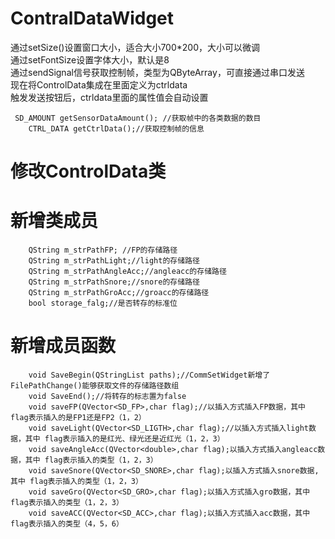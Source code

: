 # ContralDataWidget
通过setSize()设置窗口大小，适合大小700*200，大小可以微调<br>
通过setFontSize设置字体大小，默认是8<br>
通过sendSignal信号获取控制帧，类型为QByteArray，可直接通过串口发送<br>
现在将ControlData集成在里面定义为ctrldata<br>
触发发送按钮后，ctrldata里面的属性值会自动设置<br>
```
 SD_AMOUNT getSensorDataAmount(); //获取帧中的各类数据的数目
    CTRL_DATA getCtrlData();//获取控制帧的信息
```
# 修改ControlData类
# 新增类成员
```
    QString m_strPathFP; //FP的存储路径
    QString m_strPathLight;//light的存储路径
    QString m_strPathAngleAcc;//angleacc的存储路径
    QString m_strPathSnore;//snore的存储路径
    QString m_strPathGroAcc;//groacc的存储路径
    bool storage_falg;//是否转存的标准位
```
# 新增成员函数
```
    void SaveBegin(QStringList paths);//CommSetWidget新增了FilePathChange()能够获取文件的存储路径数组
    void SaveEnd();//将转存的标志置为false
    void saveFP(QVector<SD_FP>,char flag);//以插入方式插入FP数据，其中 flag表示插入的是FP1还是FP2（1，2）
    void saveLight(QVector<SD_LIGTH>,char flag);//以插入方式插入light数据，其中 flag表示插入的是红光、绿光还是近红光（1，2，3）
    void saveAngleAcc(QVector<double>,char flag);以插入方式插入angleacc数据，其中 flag表示插入的类型（1，2，3）
    void saveSnore(QVector<SD_SNORE>,char flag);以插入方式插入snore数据,其中 flag表示插入的类型（1，2，3）
    void saveGro(QVector<SD_GRO>,char flag);以插入方式插入gro数据，其中 flag表示插入的类型（1，2，3）
    void saveACC(QVector<SD_ACC>,char flag);以插入方式插入acc数据，其中 flag表示插入的类型（4，5，6）
```
